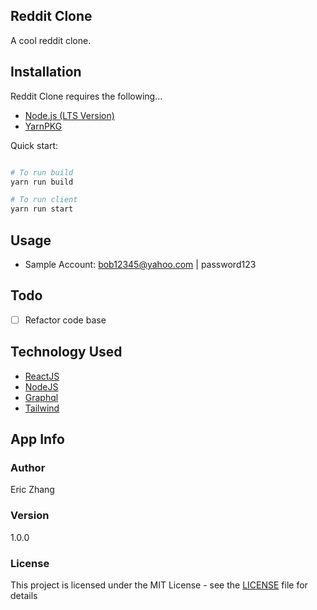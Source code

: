 ## Reddit Clone

A cool reddit clone.

## Installation

Reddit Clone requires the following...

- [Node.js (LTS Version)](http://nodejs.org/)
- [YarnPKG](https://yarnpkg.com/lang/en/docs/install/#windows-stable)

Quick start:

```bash

# To run build
yarn run build

# To run client
yarn run start

```

## Usage

- Sample Account: bob12345@yahoo.com | password123

## Todo

- [ ] Refactor code base

## Technology Used

- [ReactJS](https://reactjs.org/)
- [NodeJS](https://nodejs.org/en/)
- [Graphql](https://www.apollographql.com/docs/)
- [Tailwind](https://tailwindcss.com/)

## App Info

### Author

Eric Zhang

### Version

1.0.0

### License

This project is licensed under the MIT License - see the [LICENSE](LICENSE) file for details
